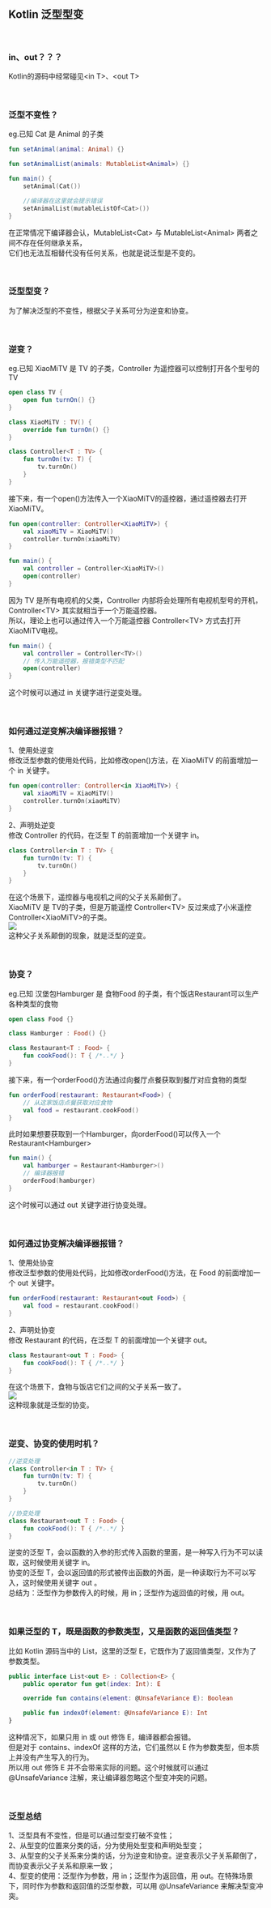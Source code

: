 ## Kotlin 泛型型变

<br />

### in、out？？？
Kotlin的源码中经常碰见\<in T\>、\<out T\>

<br />

### 泛型不变性？

eg.已知 Cat 是 Animal 的子类

```kotlin
fun setAnimal(animal: Animal) {}

fun setAnimalList(animals: MutableList<Animal>) {}

fun main() {
    setAnimal(Cat())

    //编译器在这里就会提示错误
    setAnimalList(mutableListOf<Cat>())
}
```

在正常情况下编译器会认，MutableList\<Cat\> 与 MutableList\<Animal\> 两者之间不存在任何继承关系，
<br />它们也无法互相替代没有任何关系，也就是说泛型是不变的。

<br />

### 泛型型变？

为了解决泛型的不变性，根据父子关系可分为逆变和协变。

<br />

### 逆变？

eg.已知 XiaoMiTV 是 TV 的子类，Controller 为遥控器可以控制打开各个型号的TV

```kotlin
open class TV {
    open fun turnOn() {}
}

class XiaoMiTV : TV() {
    override fun turnOn() {}
}

class Controller<T : TV> {
    fun turnOn(tv: T) {
        tv.turnOn()
    }
}
```

接下来，有一个open()方法传入一个XiaoMiTV的遥控器，通过遥控器去打开XiaoMiTV。

```kotlin
fun open(controller: Controller<XiaoMiTV>) {
    val xiaoMiTV = XiaoMiTV()
    controller.turnOn(xiaoMiTV)
}

fun main() {
    val controller = Controller<XiaoMiTV>()
    open(controller)
}
```

因为 TV 是所有电视机的父类，Controller 内部将会处理所有电视机型号的开机，Controller\<TV\> 其实就相当于一个万能遥控器。
<br />所以，理论上也可以通过传入一个万能遥控器 Controller\<TV\> 方式去打开XiaoMiTV电视。

```kotlin
fun main() {
    val controller = Controller<TV>()
    // 传入万能遥控器，报错类型不匹配
    open(controller)
}
```

这个时候可以通过 in 关键字进行逆变处理。

<br />

### 如何通过逆变解决编译器报错？

1、使用处逆变
<br />修改泛型参数的使用处代码，比如修改open()方法，在 XiaoMiTV 的前面增加一个 in 关键字。

```kotlin
fun open(controller: Controller<in XiaoMiTV>) {
    val xiaoMiTV = XiaoMiTV()
    controller.turnOn(xiaoMiTV)
}
```

2、声明处逆变
<br />修改 Controller 的代码，在泛型 T 的前面增加一个关键字 in。

```kotlin
class Controller<in T : TV> {
    fun turnOn(tv: T) {
        tv.turnOn()
    }
}
```

在这个场景下，遥控器与电视机之间的父子关系颠倒了。
<br />XiaoMiTV 是 TV的子类，但是万能遥控 Controller\<TV\> 反过来成了小米遥控 Controller\<XiaoMiTV\>的子类。
<br />![](data1.png)
<br />这种父子关系颠倒的现象，就是泛型的逆变。

<br />

### 协变？

eg.已知 汉堡包Hamburger 是 食物Food 的子类，有个饭店Restaurant可以生产各种类型的食物

```kotlin
open class Food {}

class Hamburger : Food() {}

class Restaurant<T : Food> {
    fun cookFood(): T { /*..*/ }
}
```

接下来，有一个orderFood()方法通过向餐厅点餐获取到餐厅对应食物的类型

```kotlin
fun orderFood(restaurant: Restaurant<Food>) {
    // 从这家饭店点餐获取对应食物
    val food = restaurant.cookFood()
}
```

此时如果想要获取到一个Hamburger，向orderFood()可以传入一个Restaurant\<Hamburger\>

```kotlin
fun main() {
    val hamburger = Restaurant<Hamburger>()
    // 编译器报错
    orderFood(hamburger)
}
```

这个时候可以通过 out 关键字进行协变处理。

<br />

### 如何通过协变解决编译器报错？

1、使用处协变
<br />修改泛型参数的使用处代码，比如修改orderFood()方法，在 Food 的前面增加一个 out 关键字。

```kotlin
fun orderFood(restaurant: Restaurant<out Food>) {
    val food = restaurant.cookFood()
}
```

2、声明处协变
<br />修改 Restaurant 的代码，在泛型 T 的前面增加一个关键字 out。

```kotlin
class Restaurant<out T : Food> {
    fun cookFood(): T { /*..*/ }
}
```

在这个场景下，食物与饭店它们之间的父子关系一致了。
<br />![](data2.png)
<br />这种现象就是泛型的协变。

<br />

### 逆变、协变的使用时机？

```kotlin
//逆变处理
class Controller<in T : TV> {
    fun turnOn(tv: T) {
        tv.turnOn()
    }
}

//协变处理
class Restaurant<out T : Food> {
    fun cookFood(): T { /*..*/ }
}
```

逆变的泛型 T，会以函数的入参的形式传入函数的里面，是一种写入行为不可以读取，这时候使用关键字 in。
<br />协变的泛型 T，会以返回值的形式被传出函数的外面，是一种读取行为不可以写入，这时候使用关键字 out 。
<br />总结为：泛型作为参数传入的时候，用 in；泛型作为返回值的时候，用 out。

<br />

### 如果泛型的 T，既是函数的参数类型，又是函数的返回值类型？

比如 Kotlin 源码当中的 List，这里的泛型 E，它既作为了返回值类型，又作为了参数类型。

```kotlin
public interface List<out E> : Collection<E> {
    public operator fun get(index: Int): E

    override fun contains(element: @UnsafeVariance E): Boolean

    public fun indexOf(element: @UnsafeVariance E): Int
}
```

这种情况下，如果只用 in 或 out 修饰 E，编译器都会报错。
<br />但是对于 contains、indexOf 这样的方法，它们虽然以 E 作为参数类型，但本质上并没有产生写入的行为。
<br />所以用 out 修饰 E 并不会带来实际的问题。这个时候就可以通过 @UnsafeVariance 注解，来让编译器忽略这个型变冲突的问题。

<br />

### 泛型总结

1、泛型具有不变性，但是可以通过型变打破不变性；
<br />2、从型变的位置来分类的话，分为使用处型变和声明处型变；
<br />3、从型变的父子关系来分类的话，分为逆变和协变。逆变表示父子关系颠倒了，而协变表示父子关系和原来一致；
<br />4、型变的使用：泛型作为参数，用 in；泛型作为返回值，用 out。在特殊场景下，同时作为参数和返回值的泛型参数，可以用 @UnsafeVariance 来解决型变冲突。